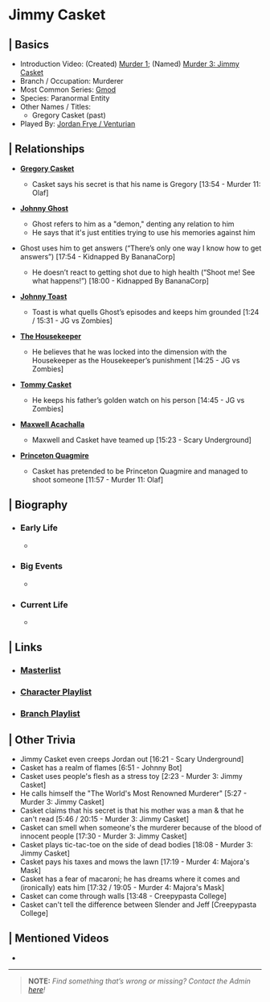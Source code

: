 # Jimmy Casket  


## | Basics  
- Introduction Video: \(Created) [Murder 1](); \(Named) [Murder 3: Jimmy Casket]()  
- Branch / Occupation: Murderer  
- Most Common Series: [Gmod]()  
- Species: Paranormal Entity  
- Other Names / Titles:   
  - Gregory Casket \(past)  
- Played By: [Jordan Frye / Venturian]()  


## | Relationships  
- [**Gregory Casket**]()
  - Casket says his secret is that his name is Gregory [13:54 - Murder 11: Olaf]

- [**Johnny Ghost**]()
  - Ghost refers to him as a "demon," denting any relation to him
   - He says that it's just entities trying to use his memories against him
- Ghost uses him to get answers (“There’s only one way I know how to get answers”) [17:54 - Kidnapped By BananaCorp]
   - He doesn’t react to getting shot due to high health (“Shoot me! See what happens!”) [18:00 - Kidnapped By BananaCorp]

- [**Johnny Toast**]()
  - Toast is what quells Ghost’s episodes and keeps him grounded [1:24 / 15:31 - JG vs Zombies]

- [**The Housekeeper**]()
  - He believes that he was locked into the dimension with the Housekeeper as the Housekeeper’s punishment [14:25 - JG vs Zombies]

- [**Tommy Casket**]()
  - He keeps his father’s golden watch on his person [14:45 - JG vs Zombies]

- [**Maxwell Acachalla**]()  
  - Maxwell and Casket have teamed up [15:23 - Scary Underground]

- [**Princeton Quagmire**]()
  - Casket has pretended to be Princeton Quagmire and managed to shoot someone [11:57 - Murder 11: Olaf]


## | Biography  
- ### Early Life  
  -   
- ### Big Events  
  -   
- ### Current Life  
  -   

 
## | Links  
- ### [Masterlist]()  
- ### [Character Playlist]()  
- ### [Branch Playlist]()  


## | Other Trivia  
- Jimmy Casket even creeps Jordan out [16:21 - Scary Underground]
- Casket has a realm of flames [6:51 - Johnny Bot]
- Casket uses people's flesh as a stress toy [2:23 - Murder 3: Jimmy Casket]
- He calls himself the "The World's Most Renowned Murderer" [5:27 - Murder 3: Jimmy Casket]
- Casket claims that his secret is that his mother was a man & that he can't read [5:46 / 20:15 - Murder 3: Jimmy Casket]
- Casket can smell when someone's the murderer because of the blood of innocent people [17:30 - Murder 3: Jimmy Casket]
- Casket plays tic-tac-toe on the side of dead bodies [18:08 - Murder 3: Jimmy Casket]
- Casket pays his taxes and mows the lawn [17:19 - Murder 4: Majora's Mask]
- Casket has a fear of macaroni; he has dreams where it comes and (ironically) eats him [17:32 / 19:05 - Murder 4: Majora's Mask]
- Casket can come through walls [13:48 - Creepypasta College]
- Casket can't tell the difference between Slender and Jeff [Creepypasta College]

## | Mentioned Videos
- 

----

> **NOTE:** *Find something that’s wrong or missing? Contact the Admin [here](./chapter_2.md)!*